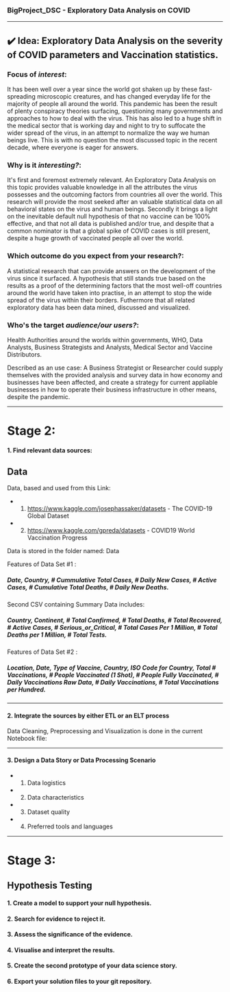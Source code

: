 ### BigProject_DSC - Exploratory Data Analysis on COVID

___________________________________
## ✔️ Idea: Exploratory Data Analysis on the severity of COVID parameters and Vaccination statistics.
### Focus of *interest*:
It has been well over a year since the world got shaken up by these fast-spreading microscopic creatures, and has changed everyday life for the majority of people all around the world. This pandemic has been the result of plenty conspiracy theories surfacing, questioning many governments and approaches to how to deal with the virus. This has also led to a huge shift in the medical sector that is working day and night to try to suffocate the wider spread of the virus, in an attempt to normalize the way we human beings live. This is with no question the most discussed topic in the recent decade, where everyone is eager for answers.
### Why is it *interesting?*:
It's first and foremost extremely relevant. An Exploratory Data Analysis on this topic provides valuable knowledge in all the attributes the virus possesses and the outcoming factors from countries all over the world. This research will provide the most seeked after an valuable statistical data on all behavioral states on the virus and human beings. Secondly it brings a light on the inevitable default null hypothesis of that no vaccine can be 100% effective, and that not all data is published and/or true, and despite that a common nominator is that a global spike of COVID cases is still present, despite a huge growth of vaccinated people all over the world. 
### Which outcome do you expect from your research?:
A statistical research that can provide answers on the development of the virus since it surfaced. A hypothesis that still stands true based on the results as a proof of the determining factors that the most well-off countries around the world have taken into practise, in an attempt to stop the wide spread of the virus within their borders. Futhermore that all related exploratory data has been data mined, discussed and visualized.
### Who's the target *audience/our users?*:
Health Authorities around the worlds within governments, WHO, Data Analysts, Business Strategists and Analysts, Medical Sector and Vaccine Distributors.

Described as an use case: A Business Strategist or Researcher could supply themselves with the provided analysis and survey data in how economy and businesses have been affected, and create a strategy for current appliable businesses in how to operate their business infrastructure in other means, despite the pandemic. 
___________________________________
# Stage 2: 

#### 1. Find relevant data sources:
## Data
Data, based and used from this Link: 
* 1. https://www.kaggle.com/josephassaker/datasets - The COVID-19 Global Dataset
* 2. https://www.kaggle.com/gpreda/datasets - COVID19 World Vaccination Progress

Data is stored in the folder named: Data

Features of Data Set #1 : 
##### Date, Country, # Cummulative Total Cases, # Daily New Cases, # Active Cases, # Cumulative Total Deaths, # Daily New Deaths. 

Second CSV containing Summary Data includes: 

##### Country, Continent, # Total Confirmed, # Total Deaths, # Total Recovered, # Active Cases, # Serious_or_Critical, # Total Cases Per 1 Million, # Total Deaths per 1 Million, # Total Tests.

Features of Data Set #2 : 
##### Location, Date, Type of Vaccine, Country, ISO Code for Country, Total # Vaccinations, # People Vaccinated (1 Shot), # People Fully Vaccinated, # Daily Vaccinations Raw Data, # Daily Vaccinations, # Total Vaccinations per Hundred. 
___________________________________
#### 2. Integrate the sources by either ETL or an ELT process
Data Cleaning, Preprocessing and Visualization is done in the current Notebook file: 
___________________________________
#### 3. Design a Data Story or Data Processing Scenario 
* 1. Data logistics

* 2. Data characteristics

* 3. Dataset quality

* 4. Preferred tools and languages
___________________________________
# Stage 3: 
## Hypothesis Testing 
#### 1. Create a model to support your null hypothesis.
#### 2. Search for evidence to reject it.
#### 3. Assess the significance of the evidence.
#### 4. Visualise and interpret the results.
#### 5. Create the second prototype of your data science story.
#### 6. Export your solution files to your git repository.
